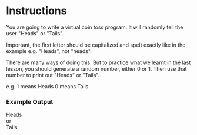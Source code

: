 # Instructions

You are going to write a virtual coin toss program. It will randomly tell the user "Heads" or "Tails".

Important, the first letter should be capitalized and spelt exactly like in the example e.g. "Heads", not "heads".

There are many ways of doing this. But to practice what we learnt in the last lesson, you should generate a random number, either 0 or 1. Then use that number to print out "Heads" or "Tails".

e.g. 1 means Heads 0 means Tails

### Example Output
Heads\
or\
Tails